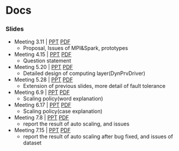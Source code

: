 # Docs
### Slides
* Meeting 3.11 | [PPT](meeting3.11.pptx) [PDF](meeting3.11.pdf)
  * Proposal, Issues of MPI&Spark, prototypes
* Meeting 4.15 | [PPT](meeting%204.15.pptx) [PDF](meeting%204.15.pdf)
  * Question statement
* Meeting 5.20 | [PPT](meeting%205.20.pptx) [PDF](meeting%205.20.pdf)
  * Detailed design of computing layer(DynPrvDriver)
* Meeting 5.28 | [PPT](meeting%205.28.pptx) [PDF](meeting%205.28.pdf)
  * Extension of previous slides, more detail of fault tolerance
* Meeting 6.9  | [PPT](meeting6.9.pptx) [PDF](meeting6.9.pdf)
  * Scaling policy(word explanation)
* Meeting 6.17 | [PPT](meeting6.17.pptx) [PDF](meeting6.17.pdf)
  * Scaling policy(case explanation)
* Meeting 7.8 | [PPT](meeting7.8.pptx) [PDF](meeting7.8.pdf)
  * report the result of auto scaling, and issues
* Meeting 7.15 | [PPT](meeting7.15.pptx) [PDF](meeting7.15.pdf)
  * report the result of auto scaling after bug fixed, and issues of dataset